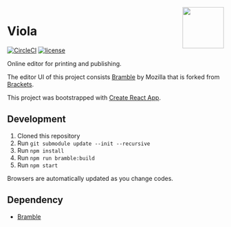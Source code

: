 <img align="right" src="https://raw.githubusercontent.com/violapub/viola/master/assets/viola_logo.svg?sanitize=true" height="96">

# Viola

[![CircleCI](https://img.shields.io/circleci/project/github/violapub/viola/master.svg?style=flat-square)](https://circleci.com/gh/violapub/workflows/viola/tree/master)
[![license](https://img.shields.io/github/license/violapub/viola.svg?style=flat-square)]()

Online editor for printing and publishing.

The editor UI of this project consists [Bramble](https://github.com/mozilla/brackets) by Mozilla that is forked from [Brackets](http://brackets.io/).

This project was bootstrapped with [Create React App](https://github.com/facebookincubator/create-react-app).

## Development

1. Cloned this repository
1. Run `git submodule update --init --recursive`
1. Run `npm install`
1. Run `npm run bramble:build`
1. Run `npm start`

Browsers are automatically updated as you change codes.

## Dependency

- [Bramble](https://github.com/mozilla/brackets)
